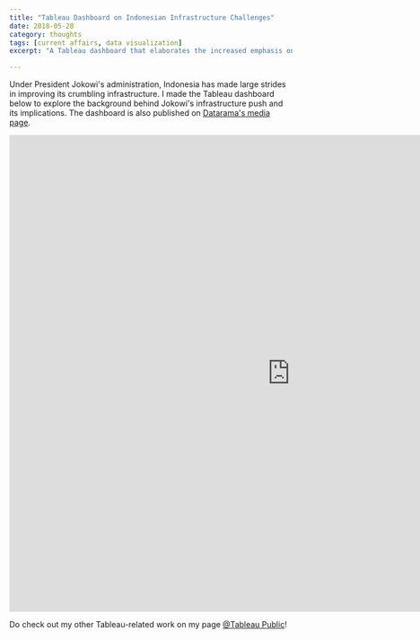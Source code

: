 ```yaml
---
title: "Tableau Dashboard on Indonesian Infrastructure Challenges"
date: 2018-05-28
category: thoughts
tags: [current affairs, data visualization]
excerpt: "A Tableau dashboard that elaborates the increased emphasis on Indonesian infrastructure development under President Jokowi"

---
```


Under President Jokowi's administration, Indonesia has made large strides in improving its crumbling infrastructure. I made the Tableau dashboard below to explore the background behind Jokowi's infrastructure push and its implications. The dashboard is also published on [Datarama's media page](https://datarama.com/index.php/media/).

<iframe seamless frameborder="0" src="https://public.tableau.com/views/IndonesianInfrastructure/IndonesianInfrastucture?:embed=y&:display_count=yes&:origin=viz_share_link:embed=yes&:display_count=yes&:showVizHome=no" width = '1000' height = '850' scrolling='no' ></iframe>   

Do check out my other Tableau-related work on my page [@Tableau Public](https://public.tableau.com/profile/meraldo.antonio#!/)!
